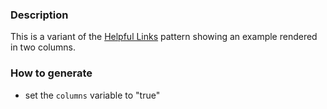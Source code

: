 ### Description
This is a variant of the [Helpful Links](./?p=organisms-helpful-links) pattern showing an example rendered in two columns.

### How to generate
* set the `columns` variable to "true"
